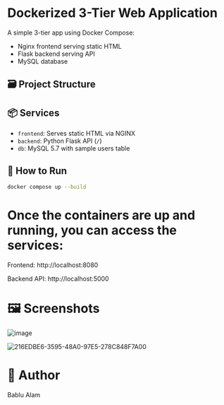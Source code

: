 # Dockerized 3-Tier Web Application

A simple 3-tier app using Docker Compose:
- Nginx frontend serving static HTML
- Flask backend serving API
- MySQL database

## 🗃️ Project Structure



## 📦 Services

- `frontend`: Serves static HTML via NGINX
- `backend`: Python Flask API (`/`)
- `db`: MySQL 5.7 with sample users table

## 🚀 How to Run

```bash
docker compose up --build
```

# **Once the containers are up and running, you can access the services:**

Frontend: http://localhost:8080

Backend API: http://localhost:5000

# 🖼️ Screenshots
![image](https://github.com/user-attachments/assets/ff25272c-0389-420c-9812-15cb7e81d0e0)

![216EDBE6-3595-48A0-97E5-278C848F7A00](https://github.com/user-attachments/assets/65f19cb1-e659-4b93-8577-8128035b6324)


# 🙌 Author
  Bablu Alam
